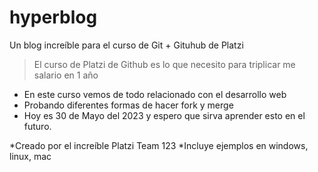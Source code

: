 # hyperblog
Un blog increíble para el curso de Git + Gituhub de Platzi
>El curso de Platzi de Github es lo que necesito para triplicar me salario en 1 año


* En este curso vemos de todo relacionado con el desarrollo web 
* Probando diferentes formas de hacer fork y merge
* Hoy es 30 de Mayo del 2023 y espero que sirva aprender esto en el futuro.

*Creado por el increíble Platzi Team 123
*Incluye ejemplos en windows, linux, mac